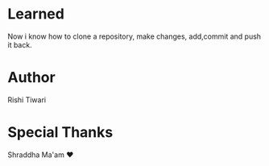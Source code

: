 # Learned
Now i know how to clone a repository, make changes, add,commit and push it back.
# Author
Rishi Tiwari

# Special Thanks
Shraddha Ma'am &hearts;

